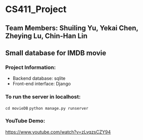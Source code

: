 # CS411_Project
## Team Members: Shuiling Yu, Yekai Chen, Zheying Lu, Chin-Han Lin

Small database for IMDB movie
---------
### Project Information:
* Backend database: sqlite
* Front-end interface: Django

### To run the server in localhost:
`cd movieDB`
`python manage.py runserver`

### YouTube Demo:
https://www.youtube.com/watch?v=zLvqzsCZY94

